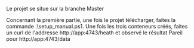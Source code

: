 Le projet se situe sur la branche Master

Concernant la première partie, une fois le projet télécharger, faites la commande .\setup_manual.ps1.
Une fois les trois conteneurs créés, faites un curl de l'addresse http://app:4743/heath et observé le résultat
Pareil pour http://app:4743/data
